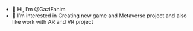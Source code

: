 - 👋 Hi, I’m @GaziFahim
- 👀 I’m interested in Creating new game and Metaverse project and also like work with AR and VR project


<!---
GaziFahim/GaziFahim is a ✨ special ✨ repository because its `README.md` (this file) appears on your GitHub profile.
You can click the Preview link to take a look at your changes.
--->

